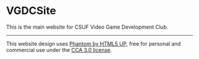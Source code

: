 # VGDCSite
This is the main website for CSUF Video Game Development Club.

---

This website design uses [Phantom by HTML5 UP](https://html5up.net/phantom), free for personal and commercial use under the [CCA 3.0 license](html5up.net/license).

